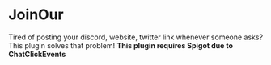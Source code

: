 # JoinOur
Tired of posting your discord, website, twitter link whenever someone asks?  
This plugin solves that problem!
**This plugin requires Spigot due to ChatClickEvents**